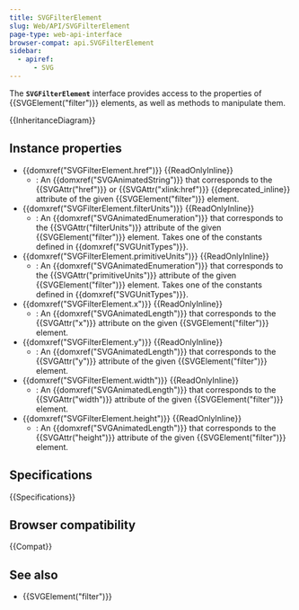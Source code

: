 ```yaml
---
title: SVGFilterElement
slug: Web/API/SVGFilterElement
page-type: web-api-interface
browser-compat: api.SVGFilterElement
sidebar:
  - apiref:
      - SVG
---
```


The **`SVGFilterElement`** interface provides access to the properties of {{SVGElement("filter")}} elements, as well as methods to manipulate them.

{{InheritanceDiagram}}

## Instance properties

- {{domxref("SVGFilterElement.href")}} {{ReadOnlyInline}}
  - : An {{domxref("SVGAnimatedString")}} that corresponds to the {{SVGAttr("href")}} or {{SVGAttr("xlink:href")}} {{deprecated_inline}} attribute of the given {{SVGElement("filter")}} element.
- {{domxref("SVGFilterElement.filterUnits")}} {{ReadOnlyInline}}
  - : An {{domxref("SVGAnimatedEnumeration")}} that corresponds to the {{SVGAttr("filterUnits")}} attribute of the given {{SVGElement("filter")}} element. Takes one of the constants defined in {{domxref("SVGUnitTypes")}}.
- {{domxref("SVGFilterElement.primitiveUnits")}} {{ReadOnlyInline}}
  - : An {{domxref("SVGAnimatedEnumeration")}} that corresponds to the {{SVGAttr("primitiveUnits")}} attribute of the given {{SVGElement("filter")}} element. Takes one of the constants defined in {{domxref("SVGUnitTypes")}}.
- {{domxref("SVGFilterElement.x")}} {{ReadOnlyInline}}
  - : An {{domxref("SVGAnimatedLength")}} that corresponds to the {{SVGAttr("x")}} attribute on the given {{SVGElement("filter")}} element.
- {{domxref("SVGFilterElement.y")}} {{ReadOnlyInline}}
  - : An {{domxref("SVGAnimatedLength")}} that corresponds to the {{SVGAttr("y")}} attribute of the given {{SVGElement("filter")}} element.
- {{domxref("SVGFilterElement.width")}} {{ReadOnlyInline}}
  - : An {{domxref("SVGAnimatedLength")}} that corresponds to the {{SVGAttr("width")}} attribute of the given {{SVGElement("filter")}} element.
- {{domxref("SVGFilterElement.height")}} {{ReadOnlyInline}}
  - : An {{domxref("SVGAnimatedLength")}} that corresponds to the {{SVGAttr("height")}} attribute of the given {{SVGElement("filter")}} element.

## Specifications

{{Specifications}}

## Browser compatibility

{{Compat}}

## See also

- {{SVGElement("filter")}}
